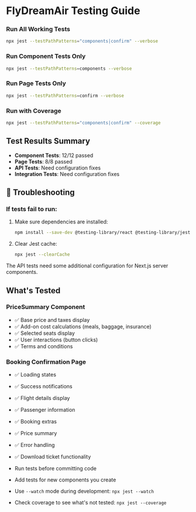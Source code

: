# FlyDreamAir Testing Guide


### Run All Working Tests
```bash
npx jest --testPathPatterns="components|confirm" --verbose
```

### Run Component Tests Only
```bash
npx jest --testPathPatterns=components --verbose
```

### Run Page Tests Only
```bash
npx jest --testPathPatterns=confirm --verbose
```

### Run with Coverage
```bash
npx jest --testPathPatterns="components|confirm" --coverage
```

## Test Results Summary

- **Component Tests**: 12/12 passed
- **Page Tests**: 8/8 passed
- **API Tests**: Need configuration fixes
- **Integration Tests**: Need configuration fixes

## 🔧 Troubleshooting

### If tests fail to run:
1. Make sure dependencies are installed:
   ```bash
   npm install --save-dev @testing-library/react @testing-library/jest-dom jest jest-environment-jsdom
   ```

2. Clear Jest cache:
   ```bash
   npx jest --clearCache
   ```

The API tests need some additional configuration for Next.js server components.

## What's Tested

### PriceSummary Component
- ✅ Base price and taxes display
- ✅ Add-on cost calculations (meals, baggage, insurance)
- ✅ Selected seats display
- ✅ User interactions (button clicks)
- ✅ Terms and conditions

### Booking Confirmation Page
- ✅ Loading states
- ✅ Success notifications
- ✅ Flight details display
- ✅ Passenger information
- ✅ Booking extras
- ✅ Price summary
- ✅ Error handling
- ✅ Download ticket functionality



- Run tests before committing code
- Add tests for new components you create
- Use `--watch` mode during development: `npx jest --watch`
- Check coverage to see what's not tested: `npx jest --coverage`


